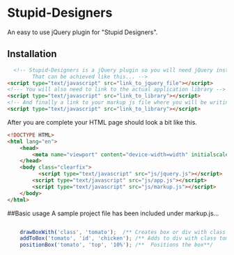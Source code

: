 # Stupid-Designers
An easy to use jQuery plugin for "Stupid Designers".

## Installation
```html
  <!-- Stupid-Designers is a jQuery plugin so you will need jQuery installed on your server
        That can be achieved like this... -->
<script type="text/javascript" src="link_to_jquery_file"></script>
<!--- You will also need to link to the actual application library -->
<script type="text/javascript" src="link_to_library"></script>
<!-- And finally a link to your markup js file where you will be writing your code. -->
<script type="text/javascript" src="link_to_library"></script>
```
After you are complete your HTML page should look a bit like this.
```html
<!DOCTYPE HTML>
<html lang="en">
    <head>
        <meta name="viewport" content="device-width=width" initialscale="1.0">
    </head>
    <body class="clearfix">
          <script type="text/javascript" src="js/jquery.js"></script>
        <script type="text/javascript" src="js/app.js"></script>
        <script type="text/javascript" src="js/markup.js"></script>
    </body>
</html>
```
##Basic usage
A sample project file has been included under markup.js...
```javascript

    drawBoxWith('class', 'tomato');  /** Creates box or div with class tomato **/
    addToBox('tomato', 'id', 'chicken'); /** Adds to div with class tomato id chicken**/
    positionBox('tomato', 'top', '10%'); /**  Positions the box**/

```
